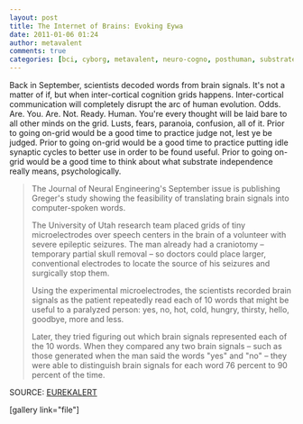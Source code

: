 ```yaml
---
layout: post
title: The Internet of Brains: Evoking Eywa
date: 2011-01-06 01:24
author: metavalent
comments: true
categories: [bci, cyborg, metavalent, neuro-cogno, posthuman, substrate independence]
---
```

Back in September, scientists decoded words from brain signals. It's not a matter of if, but when inter-cortical cognition grids happens. Inter-cortical communication will completely disrupt the arc of human evolution. Odds. Are. You. Are. Not. Ready. Human. You're every thought will be laid bare to all other minds on the grid. Lusts, fears, paranoia, confusion, all of it. Prior to going on-grid would be a good time to practice judge not, lest ye be judged. Prior to going on-grid would be a good time to practice putting idle synaptic cycles to better use in order to be found useful. Prior to going on-grid would be a good time to think about what substrate independence really means, psychologically.

<blockquote>The Journal of Neural Engineering's September issue is publishing Greger's study showing the feasibility of translating brain signals into computer-spoken words.

The University of Utah research team placed grids of tiny microelectrodes over speech centers in the brain of a volunteer with severe epileptic seizures. The man already had a craniotomy – temporary partial skull removal – so doctors could place larger, conventional electrodes to locate the source of his seizures and surgically stop them.

Using the experimental microelectrodes, the scientists recorded brain signals as the patient repeatedly read each of 10 words that might be useful to a paralyzed person: yes, no, hot, cold, hungry, thirsty, hello, goodbye, more and less.

Later, they tried figuring out which brain signals represented each of the 10 words. When they compared any two brain signals – such as those generated when the man said the words "yes" and "no" – they were able to distinguish brain signals for each word 76 percent to 90 percent of the time.</blockquote>

SOURCE: <a href="http://www.eurekalert.org/pub_releases/2010-09/uou-tbs090110.php" target="_blank">EUREKALERT</a>

[gallery link="file"]
